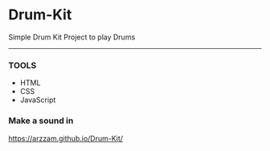 # Drum-Kit
Simple Drum Kit Project to play Drums

---

### TOOLS
  - HTML
  - CSS
  - JavaScript
  
### Make a sound in
  https://arzzam.github.io/Drum-Kit/
